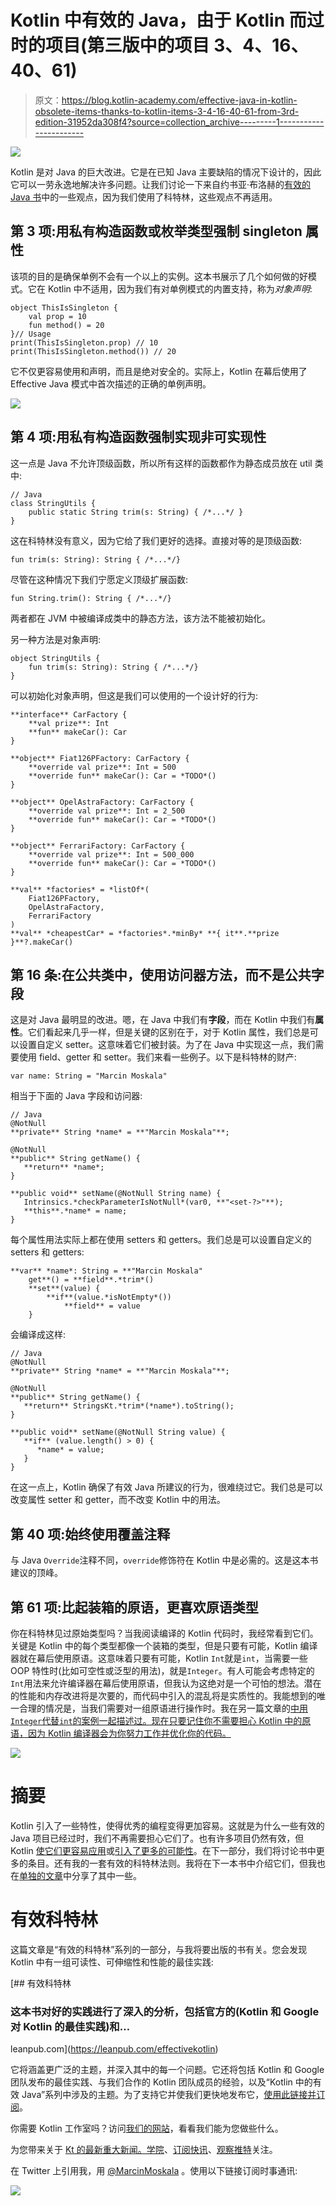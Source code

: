 # Kotlin 中有效的 Java，由于 Kotlin 而过时的项目(第三版中的项目 3、4、16、40、61)

> 原文：<https://blog.kotlin-academy.com/effective-java-in-kotlin-obsolete-items-thanks-to-kotlin-items-3-4-16-40-61-from-3rd-edition-31952da308f4?source=collection_archive---------1----------------------->

![](img/5fb16677021941c3d9fcac2201f3f03a.png)

Kotlin 是对 Java 的巨大改进。它是在已知 Java 主要缺陷的情况下设计的，因此它可以一劳永逸地解决许多问题。让我们讨论一下来自约书亚·布洛赫的[有效的 Java 书](https://www.amazon.com/Effective-Java-3rd-Joshua-Bloch/dp/0134685997)中的一些观点，因为我们使用了科特林，这些观点不再适用。

## 第 3 项:用私有构造函数或枚举类型强制 singleton 属性

该项的目的是确保单例不会有一个以上的实例。这本书展示了几个如何做的好模式。它在 Kotlin 中不适用，因为我们有对单例模式的内置支持，称为*对象声明*:

```
object ThisIsSingleton {
    val prop = 10
    fun method() = 20
}// Usage
print(ThisIsSingleton.prop) // 10
print(ThisIsSingleton.method()) // 20
```

它不仅更容易使用和声明，而且是绝对安全的。实际上，Kotlin 在幕后使用了 Effective Java 模式中首次描述的正确的单例声明。

[![](img/0742a8ad0cfd3851db2d28061bf6f214.png)](https://leanpub.com/effectivekotlin/c/3YYtCtqCC6a4)

## 第 4 项:用私有构造函数强制实现非可实现性

这一点是 Java 不允许顶级函数，所以所有这样的函数都作为静态成员放在 util 类中:

```
// Java
class StringUtils {
    public static String trim(s: String) { /*...*/ }
}
```

这在科特林没有意义，因为它给了我们更好的选择。直接对等的是顶级函数:

```
fun trim(s: String): String { /*...*/}
```

尽管在这种情况下我们宁愿定义顶级扩展函数:

```
fun String.trim(): String { /*...*/}
```

两者都在 JVM 中被编译成类中的静态方法，该方法不能被初始化。

另一种方法是对象声明:

```
object StringUtils {
    fun trim(s: String): String { /*...*/}
}
```

可以初始化对象声明，但这是我们可以使用的一个设计好的行为:

```
**interface** CarFactory {
    **val prize**: Int
    **fun** makeCar(): Car
}

**object** Fiat126PFactory: CarFactory {
    **override val prize**: Int = 500
    **override fun** makeCar(): Car = *TODO*()
}

**object** OpelAstraFactory: CarFactory {
    **override val prize**: Int = 2_500
    **override fun** makeCar(): Car = *TODO*()
}

**object** FerrariFactory: CarFactory {
    **override val prize**: Int = 500_000
    **override fun** makeCar(): Car = *TODO*()
}

**val** *factories* = *listOf*(
    Fiat126PFactory, 
    OpelAstraFactory, 
    FerrariFactory
)
**val** *cheapestCar* = *factories*.*minBy* **{ it**.**prize }**?.makeCar()
```

## 第 16 条:在公共类中，使用访问器方法，而不是公共字段

这是对 Java 最明显的改进。嗯，在 Java 中我们有**字段**，而在 Kotlin 中我们有**属性**。它们看起来几乎一样，但是关键的区别在于，对于 Kotlin 属性，我们总是可以设置自定义 setter。这意味着它们被封装。为了在 Java 中实现这一点，我们需要使用 field、getter 和 setter。我们来看一些例子。以下是科特林的财产:

```
var name: String = "Marcin Moskala"
```

相当于下面的 Java 字段和访问器:

```
// Java
@NotNull
**private** String *name* = **"Marcin Moskala"**;

@NotNull
**public** String getName() {
   **return** *name*;
}

**public void** setName(@NotNull String name) {
   Intrinsics.*checkParameterIsNotNull*(var0, **"<set-?>"**);
   **this**.*name* = name;
}
```

每个属性用法实际上都在使用 setters 和 getters。我们总是可以设置自定义的 setters 和 getters:

```
**var** *name*: String = **"Marcin Moskala"
    get**() = **field**.*trim*()
    **set**(value) {
        **if**(value.*isNotEmpty*())
            **field** = value
    }
```

会编译成这样:

```
// Java
@NotNull
**private** String *name* = **"Marcin Moskala"**;

@NotNull
**public** String getName() {
   **return** StringsKt.*trim*(*name*).toString();
}

**public void** setName(@NotNull String value) {
   **if** (value.length() > 0) {
      *name* = value;
   }
}
```

在这一点上，Kotlin 确保了有效 Java 所建议的行为，很难绕过它。我们总是可以改变属性 setter 和 getter，而不改变 Kotlin 中的用法。

## **第 40 项:始终使用覆盖注释**

与 Java `Override`注释不同，`override`修饰符在 Kotlin 中是必需的。这是这本书建议的顶峰。

## **第 61 项:比起装箱的原语，更喜欢原语类型**

你在科特林见过原始类型吗？当我阅读编译的 Kotlin 代码时，我经常看到它们。关键是 Kotlin 中的每个类型都像一个装箱的类型，但是只要有可能，Kotlin 编译器就在幕后使用原语。这意味着只要有可能，Kotlin `Int`就是`int`，当需要一些 OOP 特性时(比如可空性或泛型的用法)，就是`Integer`。有人可能会考虑特定的`Int`用法来允许编译器在幕后使用原语，但我认为这绝对是一个可怕的想法。潜在的性能和内存改进将是次要的，而代码中引入的混乱将是实质性的。我能想到的唯一合理的情况是，当我们需要对一组原语进行操作时。我在另一篇文章的[中用`Integer`代替`int`的案例一起描述过。现在只要记住你不需要担心 Kotlin 中的原语，因为 Kotlin 编译器会为你努力工作并优化你的代码。](/effective-kotlin-use-arrays-with-primitives-for-performance-critical-processing-297283ed1f90)

[![](img/018370a2476e1ce49e6d3299428b4f2a.png)](https://www.kt.academy/)

# 摘要

Kotlin 引入了一些特性，使得优秀的编程变得更加容易。这就是为什么一些有效的 Java 项目已经过时，我们不再需要担心它们了。也有许多项目仍然有效，但 Kotlin [使它们更容易应用](/effective-java-in-kotlin-item-2-consider-a-builder-when-faced-with-many-constructor-parameters-1927e69608e1)或[引入了更多的可能性](/effective-java-in-kotlin-item-1-consider-static-factory-methods-instead-of-constructors-8d0d7b5814b2)。在下一部分，我们将讨论书中更多的条目。还有我的一套有效的科特林法则。我将在下一本书中介绍它们，但我也在[单独的文章](https://blog.kotlin-academy.com/effective-kotlin/home)中分享了其中一些。

# 有效科特林

这篇文章是“有效的科特林”系列的一部分，与我将要出版的书有关。您会发现 Kotlin 中有一组可读性、可伸缩性和性能的最佳实践:

[](https://leanpub.com/effectivekotlin) [## 有效科特林

### 这本书对好的实践进行了深入的分析，包括官方的(Kotlin 和 Google 对 Kotlin 的最佳实践)和…

leanpub.com](https://leanpub.com/effectivekotlin) 

它将涵盖更广泛的主题，并深入其中的每一个问题。它还将包括 Kotlin 和 Google 团队发布的最佳实践、与我们合作的 Kotlin 团队成员的经验，以及“Kotlin 中的有效 Java”系列中涉及的主题。为了支持它并使我们更快地发布它，[使用此链接并订阅](https://leanpub.com/effectivekotlin)。

你需要 Kotlin 工作室吗？访问[我们的网站](https://www.kt.academy/)，看看我们能为您做些什么。

为您带来关于 [Kt 的最新重大新闻。学院](https://blog.kotlin-academy.com/)、[订阅快讯](https://kotlin-academy.us17.list-manage.com/subscribe?u=5d3a48e1893758cb5be5c2919&id=d2ba84960a)、[观察推特](https://twitter.com/kot_academy)关注。

在 Twitter 上引用我，用 [@MarcinMoskala](https://twitter.com/marcinmoskala) 。使用以下链接订阅时事通讯:

[![](img/3146970f03e44cb07afe660b0d43e045.png)](http://eepurl.com/diMmGv)